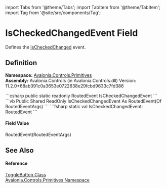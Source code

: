 import Tabs from '@theme/Tabs'; 
import TabItem from '@theme/TabItem'; 
import Tag from '@site/src/components/Tag'; 

# IsCheckedChangedEvent Field


Defines the <a href="E_Avalonia_Controls_Primitives_ToggleButton_IsCheckedChanged">IsCheckedChanged</a> event.



## Definition
**Namespace:** <a href="N_Avalonia_Controls_Primitives">Avalonia.Controls.Primitives</a>  
**Assembly:** Avalonia.Controls (in Avalonia.Controls.dll) Version: 11.2.0+68ab391c0a3653e0722638e29fcbd9633c7fd386

<Tabs groupId="api-code-preview">
<TabItem value="csharp" label="C#">
```csharp
public static readonly RoutedEvent<RoutedEventArgs> IsCheckedChangedEvent
```
</TabItem>
<TabItem value="vb" label="VB">
```vb
Public Shared ReadOnly IsCheckedChangedEvent As RoutedEvent(Of RoutedEventArgs)
```
</TabItem>
<TabItem value="fsharp" label="F#">
```fsharp
static val IsCheckedChangedEvent: RoutedEvent<RoutedEventArgs>
```
</TabItem>
</Tabs>



#### Field Value
RoutedEvent(RoutedEventArgs)

## See Also


#### Reference
<a href="T_Avalonia_Controls_Primitives_ToggleButton">ToggleButton Class</a>  
<a href="N_Avalonia_Controls_Primitives">Avalonia.Controls.Primitives Namespace</a>  
